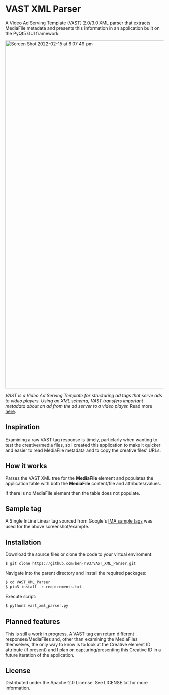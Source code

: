# VAST XML Parser

A Video Ad Serving Template (VAST) 2.0/3.0 XML parser that extracts MediaFile metadata and presents this information in an application built on the PyQt5 GUI framework:

<img width="1107" alt="Screen Shot 2022-02-15 at 6 07 49 pm" src="https://user-images.githubusercontent.com/84557025/154014268-2b5972f9-cdc7-481b-9e5a-e09e53806e7a.png">

*VAST is a Video Ad Serving Template for structuring ad tags that serve ads to video players. Using an XML schema, VAST transfers important metadata about an ad from the ad server to a video player.* Read more [here](https://www.iab.com/guidelines/vast/).

## Inspiration

Examining a raw VAST tag response is timely, particlarly when wanting to test the creative/media files, so I created this application to make it quicker and easier to read MediaFile metadata and to copy the creative files' URLs.

## How it works

Parses the VAST XML tree for the **MediaFile** element and populates the application table with both the **MediaFile** content/file and attributes/values.

If there is no MediaFile element then the table does not populate.

## Sample tag

A Single InLine Linear tag sourced from Google's [IMA sample tags](https://developers.google.com/interactive-media-ads/docs/sdks/html5/client-side/tags) was used for the above screenshot/example.

## Installation

Download the source files or clone the code to your virtual enviroment:

``` python
$ git clone https://github.com/ben-n93/VAST_XML_Parser.git
```
Navigate into the parent directory and install the required packages:

```python
$ cd VAST_XML_Parser
$ pip3 install -r requirements.txt
```

Execute script:
```python
$ python3 vast_xml_parser.py
```
## Planned features

This is still a work in progress. A VAST tag can return different responses/MediaFiles and, other than examining the MediaFiles themselves, the only way to know is to look at the Creative element ID attribute (if present) and I plan on capturing/presenting this Creative ID in a future iteration of the application.

## License

Distributed under the Apache-2.0 License. See LICENSE.txt for more information.
